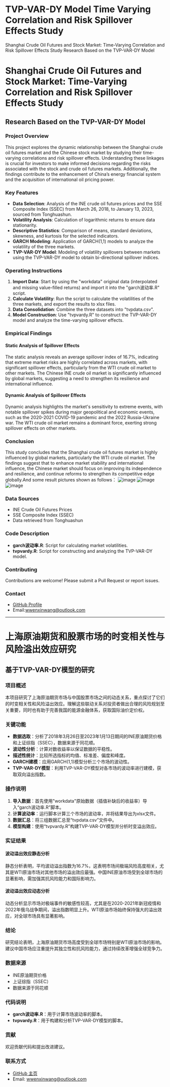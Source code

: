 # TVP-VAR-DY Model Time Varying Correlation and Risk Spillover Effects Study
Shanghai Crude Oil Futures and Stock Market: Time-Varying Correlation and Risk Spillover Effects Study Research Based on the TVP-VAR-DY Model
# Shanghai Crude Oil Futures and Stock Market: Time-Varying Correlation and Risk Spillover Effects Study
## Research Based on the TVP-VAR-DY Model

### Project Overview

This project explores the dynamic relationship between the Shanghai crude oil futures market and the Chinese stock market by studying their time-varying correlations and risk spillover effects. Understanding these linkages is crucial for investors to make informed decisions regarding the risks associated with the stock and crude oil futures markets. Additionally, the findings contribute to the enhancement of China’s energy financial system and the acquisition of international oil pricing power.

### Key Features

- **Data Selection**: Analysis of the INE crude oil futures prices and the SSE Composite Index (SSEC) from March 26, 2018, to January 13, 2023, sourced from Tonghuashun.
- **Volatility Analysis**: Calculation of logarithmic returns to ensure data stationarity.
- **Descriptive Statistics**: Comparison of means, standard deviations, skewness, and kurtosis for the selected indicators.
- **GARCH Modeling**: Application of GARCH(1,1) models to analyze the volatility of the three markets.
- **TVP-VAR-DY Model**: Modeling of volatility spillovers between markets using the TVP-VAR-DY model to obtain bi-directional spillover indices.

### Operating Instructions

1. **Import Data**: Start by using the "workdata" original data (interpolated and missing value-filled returns) and import it into the "garch波动率.R" script.
2. **Calculate Volatility**: Run the script to calculate the volatilities of the three markets, and export the results to xlsx files.
3. **Data Consolidation**: Combine the three datasets into "tvpdata.csv".
4. **Model Construction**: Use "tvpvardy.R" to construct the TVP-VAR-DY model and analyze the time-varying spillover effects.

### Empirical Findings

#### Static Analysis of Spillover Effects

The static analysis reveals an average spillover index of 16.7%, indicating that extreme market risks are highly correlated across markets, with significant spillover effects, particularly from the WTI crude oil market to other markets. The Chinese INE crude oil market is significantly influenced by global markets, suggesting a need to strengthen its resilience and international influence.

#### Dynamic Analysis of Spillover Effects

Dynamic analysis highlights the market's sensitivity to extreme events, with notable spillover spikes during major geopolitical and economic events, such as the 2020-2021 COVID-19 pandemic and the 2022 Russia-Ukraine war. The WTI crude oil market remains a dominant force, exerting strong spillover effects on other markets.

### Conclusion

This study concludes that the Shanghai crude oil futures market is highly influenced by global markets, particularly the WTI crude oil market. The findings suggest that to enhance market stability and international influence, the Chinese market should focus on improving its independence and resilience, and continue reforms to strengthen its competitive edge globally.And some result pictures shown as follows：
![image](https://github.com/user-attachments/assets/da8edce1-798e-48a0-a129-bc22e898c5ca)
![image](https://github.com/user-attachments/assets/990002fb-5732-44b3-ace7-58b4cab05198)
![image](https://github.com/user-attachments/assets/2aaf954c-5b9e-44b7-9727-1f9f6cc0b276)



### Data Sources

- INE Crude Oil Futures Prices
- SSE Composite Index (SSEC)
- Data retrieved from Tonghuashun

### Code Description

- **garch波动率.R**: Script for calculating market volatilities.
- **tvpvardy.R**: Script for constructing and analyzing the TVP-VAR-DY model.

### Contributing

Contributions are welcome! Please submit a Pull Request or report issues.

### Contact

- [GitHub Profile](https://github.com/cattwong)
- Email:wwenxinwang@outlook.com

---

# 上海原油期货和股票市场的时变相关性与风险溢出效应研究
## 基于TVP-VAR-DY模型的研究

### 项目概述

本项目研究了上海原油期货市场与中国股票市场之间的动态关系，重点探讨了它们的时变相关性和风险溢出效应。理解这些联动关系对投资者做出合理的风险规划至关重要，同时也有助于完善我国的能源金融体系，获取国际油价定价权。

### 关键功能

- **数据选取**：分析了2018年3月26日至2023年1月13日期间的INE原油期货价格和上证综指（SSEC），数据来源于同花顺。
- **波动性分析**：计算对数收益率以保证数据的平稳性。
- **描述性统计**：比较所选指标的均值、标准差、偏度和峰度。
- **GARCH建模**：应用GARCH(1,1)模型分析三个市场的波动性。
- **TVP-VAR-DY模型**：利用TVP-VAR-DY模型对各市场的波动率进行建模，获取双向溢出指数。

### 操作说明

1. **导入数据**：首先使用"workdata"原始数据（插值补缺后的收益率）导入“garch波动率.R”脚本。
2. **计算波动率**：运行脚本计算三个市场的波动率，并将结果导出为xlsx文件。
3. **数据汇总**：将三组数据汇总至“tvpdata.csv”文件中。
4. **模型构建**：使用“tvpvardy.R”构建TVP-VAR-DY模型并分析时变溢出效应。

### 实证结果

#### 波动溢出效应静态分析

静态分析表明，平均波动溢出指数为16.7%，这表明市场间极端风险高度相关，尤其是WTI原油市场对其他市场的溢出效应最强。中国INE原油市场受到全球市场的显著影响，需加强其抗风险能力和国际影响力。

#### 波动溢出效应动态分析

动态分析显示市场对极端事件的敏感性较高，尤其是在2020-2021年新冠疫情和2022年俄乌战争期间，溢出指数明显上升。WTI原油市场始终保持强大的溢出效应，对全球市场具有显著影响。

### 结论

研究结论表明，上海原油期货市场高度受到全球市场特别是WTI原油市场的影响。建议中国市场应注重提升其独立性和抗风险能力，通过持续改革增强全球竞争力。

### 数据来源

- INE原油期货价格
- 上证综指（SSEC）
- 数据来源于同花顺

### 代码说明

- **garch波动率.R**：用于计算市场波动率的脚本。
- **tvpvardy.R**：用于构建和分析TVP-VAR-DY模型的脚本。

### 贡献

欢迎贡献代码和提出改进建议。

### 联系方式

- [GitHub 主页](https://github.com/cattwong)
- Email: wwenxinwang@outlook.com
